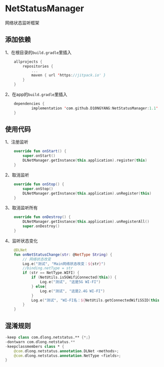 # NetStatusManager
 网络状态监听框架
## 添加依赖
1、在根目录的`build.gradle`里插入

```kotlin
	allprojects {
		repositories {
			...
			maven { url 'https://jitpack.io' }
		}
	}
```
2、在app的`build.gradle`里插入

```kotlin
	dependencies {
	        implementation 'com.github.D10NGYANG:NetStatusManager:1.1'
	}
```
## 使用代码
1、注册监听

```kotlin
    override fun onStart() {
        super.onStart()
        DLNetManager.getInstance(this.application).register(this)
    }
```
2、取消监听

```kotlin
    override fun onStop() {
        super.onStop()
        DLNetManager.getInstance(this.application).unRegister(this)
    }
```
3、取消监听所有

```kotlin
    override fun onDestroy() {
        DLNetManager.getInstance(this.application).unRegisterAll()
        super.onDestroy()
    }
```
4、监听状态变化

```kotlin
    @DLNet
    fun onNetStatusChange(str: @NetType String) {
        // 网络状态改变
        Log.e("测试", "Main网络状态改变：${str}")
        //binding.netType = str
        if (str == NetType.WIFI) {
            if (NetUtils.is5GWifiConnected(this)) {
                Log.e("测试", "这是5G WI-FI")
            } else{
                Log.e("测试", "这是2.4G WI-FI")
            }
            Log.e("测试", "WI-FI名：${NetUtils.getConnectedWifiSSID(this)}")
        }
    }
```
## 混淆规则

```kotlin
-keep class com.dlong.netstatus.** {*;}
-dontwarn com.dlong.netstatus.**
-keepclassmembers class * {
    @com.dlong.netstatus.annotation.DLNet <methods>;
    @com.dlong.netstatus.annotation.NetType <fields>;
}
```
